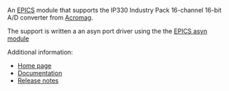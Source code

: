 An [EPICS](http://www.aps.anl.gov/epics/) 
module that supports the IP330 Industry Pack 16-channel 16-bit A/D converter from
[Acromag](http://www.acromag.com). 

The support is written a an asyn port driver using the the [EPICS asyn module](https://github.com/epics-modules/asyn)

Additional information:
* [Home page](https://cars.uchicago.edu/software/epics/ip330.html)
* [Documentation](https://cars.uchicago.edu/software/epics/ip330Doc.html)
* [Release notes](https://cars.uchicago.edu/software/epics/ip330ReleaseNotes.html)
